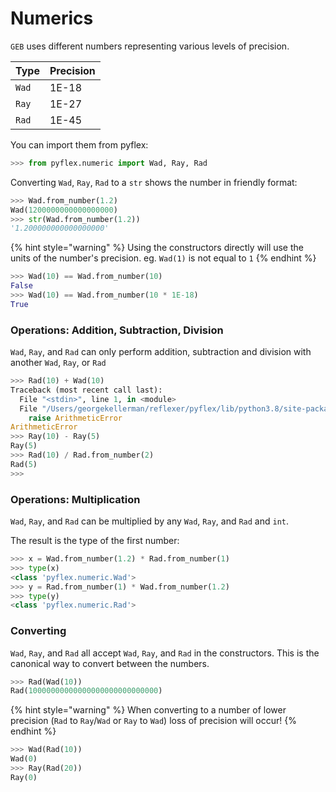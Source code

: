 # Numerics

`GEB` uses different numbers representing various levels of precision.

| Type | Precision |
| :--- | :--- |
| `Wad` | 1E-18 |
| `Ray` | 1E-27 |
| `Rad` | 1E-45 |

You can import them from pyflex:

```python
>>> from pyflex.numeric import Wad, Ray, Rad
```

Converting `Wad`, `Ray`, `Rad` to a `str` shows the number in friendly format:

```python
>>> Wad.from_number(1.2)
Wad(1200000000000000000)
>>> str(Wad.from_number(1.2))
'1.200000000000000000'
```

{% hint style="warning" %}
Using the constructors directly will use the units of the number's precision.  eg. `Wad(1)` is not equal to `1`
{% endhint %}

```python
>>> Wad(10) == Wad.from_number(10)
False
>>> Wad(10) == Wad.from_number(10 * 1E-18)
True
```

### Operations: Addition, Subtraction, Division

`Wad`, `Ray`, and `Rad` can only perform addition, subtraction and division with another `Wad`, `Ray`, or `Rad`

```python
>>> Rad(10) + Wad(10)
Traceback (most recent call last):
  File "<stdin>", line 1, in <module>
  File "/Users/georgekellerman/reflexer/pyflex/lib/python3.8/site-packages/pyflex/numeric.py", line 320, in __add__
    raise ArithmeticError
ArithmeticError
>>> Ray(10) - Ray(5)
Ray(5)
>>> Rad(10) / Rad.from_number(2)
Rad(5)
>>> 

```

### Operations: Multiplication

`Wad`, `Ray`, and `Rad`  can be multiplied by any `Wad`, `Ray`, and `Rad`  and `int`.

The result is the type of the first number:

```python
>>> x = Wad.from_number(1.2) * Rad.from_number(1)
>>> type(x)
<class 'pyflex.numeric.Wad'>
>>> y = Rad.from_number(1) * Wad.from_number(1.2)
>>> type(y)
<class 'pyflex.numeric.Rad'>
```

### Converting

`Wad`, `Ray`, and `Rad` all accept `Wad`, `Ray`, and `Rad` in the constructors. This is the canonical way to convert between the numbers.

```python
>>> Rad(Wad(10))
Rad(10000000000000000000000000000)
```

{% hint style="warning" %}
When converting to a number of lower precision \(`Rad` to `Ray`/`Wad` or `Ray` to `Wad`\) loss of precision will occur!
{% endhint %}

```python
>>> Wad(Rad(10))
Wad(0)
>>> Ray(Rad(20))
Ray(0)
```



